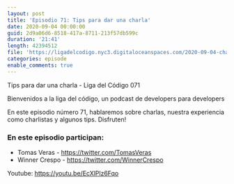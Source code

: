 ```yaml
---
layout: post
title: 'Episodio 71: Tips para dar una charla'
date: 2020-09-04 00:00:00
guid: 2d9a06d6-8518-417a-8711-213f57db599c
duration: '21:41'
length: 42394512
file: 'https://ligadelcodigo.nyc3.digitaloceanspaces.com/2020-09-04-charlas.mp3'
categories: episode
enable_comments: true
---
```


Tips para dar una charla - Liga del Código 071

Bienvenidos a la liga del código, un podcast de developers para developers

En este episodio número 71, hablaremos sobre charlas, nuestra experiencia como charlistas y algunos tips. Disfruten!

### En este episodio participan:
- Tomas Veras - https://twitter.com/TomasVeras
- Winner Crespo - https://twitter.com/WinnerCrespo

Youtube: https://youtu.be/EcXlPlz6Fqo

